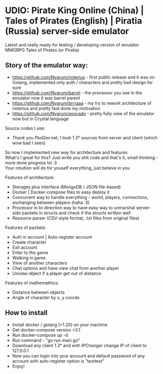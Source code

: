 # UDIO: Pirate King Online (China) | Tales of Pirates (English) | Piratia (Russia) server-side emulator
Latest and really ready for testing / developing version of emulator MMORPG Tales of Pirates (or Piratia)

## Story of the emulator way:
- https://github.com/Nyarum/noterius - first public release and it was on Golang, implemented only auth / characters and pretty bad design for sure
- https://github.com/Nyarum/barrel - the processor you see in the emulator now it was barrel parent
- https://github.com/Nyarum/brrraaa - my try to rework architecture of noterius and pretty fast done my motivation
- https://github.com/Nyarum/avocado - pretty fully view of the emulator now but in Crystal language

Source codes I use:
- Thank you PkoDev.net, I took 1.3* sources from server and client (which wow bad I seen)

So now I implemented new way for architecture and features\
What's I great for this? Just write you shit code and that's it, small thinking - more done progress lol :3\
Your intuition will do for youself everything, just believe in you

Features of architecture:
- Storages plus interface (MongoDB / JSON file-based)
- Docker | Docker-compose files to easy deploy it
- Concurrent way to handle everything - world, players, connections, exchanging between players (haha :3)
- Processor in bi-direction way to have easy way to unmarshal server-side packets in structs and check if the structs written well
- Resource parser (CSV-style format, .txt files from original files)

Features of packets:
- Auth in account | Auto-register account
- Create character
- Exit account
- Enter to the game
- Walking in game
- View of another characters
- Chat options and have view chat from another player
- Unview object if a player get out of distance

Features of mathemathics:
- Distance between objects
- Angle of character by x, y coords

## How to install

- Install docker / golang (>1.20) on your machine
- Get docker-compose version >3.1
- Run docker-compose up -d
- Run command - "go run main.go"
- Download any client 1.3* and with IPChanger change IP of client to 127.0.0.1
- Now you can login into your account and default password of any account with auto-register option is "testtest"
- Enjoy!